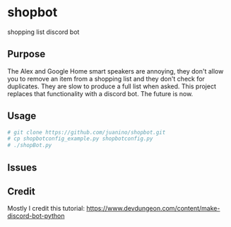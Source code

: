 # shopbot

shopping list discord bot

## Purpose

The Alex and Google Home smart speakers are annoying, they don't allow you to remove an item from a shopping list and they don't check for duplicates.  They are slow to produce a full list when asked.  This project replaces that functionality with a discord bot.  The future is now.

## Usage

```bash
# git clone https://github.com/juanino/shopbot.git
# cp shopbotconfig_example.py shopbotconfig.py
# ./shopBot.py
```

## Issues

## Credit
Mostly I credit this tutorial: https://www.devdungeon.com/content/make-discord-bot-python
